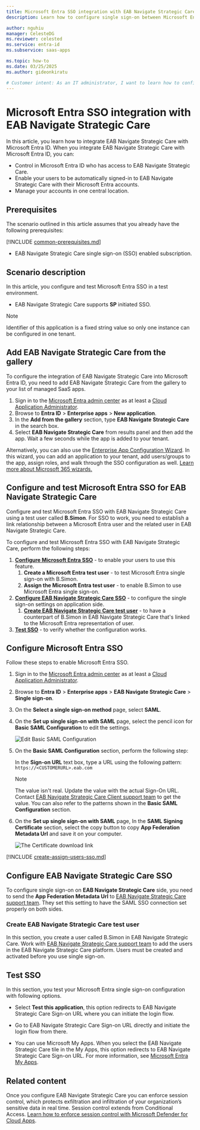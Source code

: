 ```yaml
---
title: Microsoft Entra SSO integration with EAB Navigate Strategic Care
description: Learn how to configure single sign-on between Microsoft Entra ID and EAB Navigate Strategic Care.

author: nguhiu
manager: CelesteDG
ms.reviewer: celested
ms.service: entra-id
ms.subservice: saas-apps

ms.topic: how-to
ms.date: 03/25/2025
ms.author: gideonkiratu

# Customer intent: As an IT administrator, I want to learn how to configure single sign-on between Microsoft Entra ID and EAB Navigate Strategic Care so that I can control who has access to EAB Navigate Strategic Care, enable automatic sign-in with Microsoft Entra accounts, and manage my accounts in one central location.
---
```


# Microsoft Entra SSO integration with EAB Navigate Strategic Care

In this article,  you learn how to integrate EAB Navigate Strategic Care with Microsoft Entra ID. When you integrate EAB Navigate Strategic Care with Microsoft Entra ID, you can:

* Control in Microsoft Entra ID who has access to EAB Navigate Strategic Care.
* Enable your users to be automatically signed-in to EAB Navigate Strategic Care with their Microsoft Entra accounts.
* Manage your accounts in one central location.

## Prerequisites
The scenario outlined in this article assumes that you already have the following prerequisites:

[!INCLUDE [common-prerequisites.md](~/identity/saas-apps/includes/common-prerequisites.md)]
* EAB Navigate Strategic Care single sign-on (SSO) enabled subscription.

## Scenario description

In this article,  you configure and test Microsoft Entra SSO in a test environment.

* EAB Navigate Strategic Care supports **SP** initiated SSO.

> [!NOTE]
> Identifier of this application is a fixed string value so only one instance can be configured in one tenant.

## Add EAB Navigate Strategic Care from the gallery

To configure the integration of EAB Navigate Strategic Care into Microsoft Entra ID, you need to add EAB Navigate Strategic Care from the gallery to your list of managed SaaS apps.

1. Sign in to the [Microsoft Entra admin center](https://entra.microsoft.com) as at least a [Cloud Application Administrator](~/identity/role-based-access-control/permissions-reference.md#cloud-application-administrator).
1. Browse to **Entra ID** > **Enterprise apps** > **New application**.
1. In the **Add from the gallery** section, type **EAB Navigate Strategic Care** in the search box.
1. Select **EAB Navigate Strategic Care** from results panel and then add the app. Wait a few seconds while the app is added to your tenant.

 Alternatively, you can also use the [Enterprise App Configuration Wizard](https://portal.office.com/AdminPortal/home?Q=Docs#/azureadappintegration). In this wizard, you can add an application to your tenant, add users/groups to the app, assign roles, and walk through the SSO configuration as well. [Learn more about Microsoft 365 wizards.](/microsoft-365/admin/misc/azure-ad-setup-guides)

<a name='configure-and-test-azure-ad-sso-for-eab-navigate-strategic-care'></a>

## Configure and test Microsoft Entra SSO for EAB Navigate Strategic Care

Configure and test Microsoft Entra SSO with EAB Navigate Strategic Care using a test user called **B.Simon**. For SSO to work, you need to establish a link relationship between a Microsoft Entra user and the related user in EAB Navigate Strategic Care.

To configure and test Microsoft Entra SSO with EAB Navigate Strategic Care, perform the following steps:

1. **[Configure Microsoft Entra SSO](#configure-azure-ad-sso)** - to enable your users to use this feature.
    1. **Create a Microsoft Entra test user** - to test Microsoft Entra single sign-on with B.Simon.
    1. **Assign the Microsoft Entra test user** - to enable B.Simon to use Microsoft Entra single sign-on.
1. **[Configure EAB Navigate Strategic Care SSO](#configure-eab-navigate-strategic-care-sso)** - to configure the single sign-on settings on application side.
    1. **[Create EAB Navigate Strategic Care test user](#create-eab-navigate-strategic-care-test-user)** - to have a counterpart of B.Simon in EAB Navigate Strategic Care that's linked to the Microsoft Entra representation of user.
1. **[Test SSO](#test-sso)** - to verify whether the configuration works.

<a name='configure-azure-ad-sso'></a>

## Configure Microsoft Entra SSO

Follow these steps to enable Microsoft Entra SSO.

1. Sign in to the [Microsoft Entra admin center](https://entra.microsoft.com) as at least a [Cloud Application Administrator](~/identity/role-based-access-control/permissions-reference.md#cloud-application-administrator).
1. Browse to **Entra ID** > **Enterprise apps** > **EAB Navigate Strategic Care** > **Single sign-on**.
1. On the **Select a single sign-on method** page, select **SAML**.
1. On the **Set up single sign-on with SAML** page, select the pencil icon for **Basic SAML Configuration** to edit the settings.

   ![Edit Basic SAML Configuration](common/edit-urls.png)

1. On the **Basic SAML Configuration** section, perform the following step:

    In the **Sign-on URL** text box, type a URL using the following pattern:
    `https://<CUSTOMERURL>.eab.com`

	> [!NOTE]
	> The value isn't real. Update the value with the actual Sign-On URL. Contact [EAB Navigate Strategic Care Client support team](mailto:tech@gradesfirst.com) to get the value. You can also refer to the patterns shown in the **Basic SAML Configuration** section.

1. On the **Set up single sign-on with SAML** page, In the **SAML Signing Certificate** section, select the copy button to copy **App Federation Metadata Url** and save it on your computer.

	![The Certificate download link](common/copy-metadataurl.png)

<a name='create-an-azure-ad-test-user'></a>

[!INCLUDE [create-assign-users-sso.md](~/identity/saas-apps/includes/create-assign-users-sso.md)]

## Configure EAB Navigate Strategic Care SSO

To configure single sign-on on **EAB Navigate Strategic Care** side, you need to send the **App Federation Metadata Url** to [EAB Navigate Strategic Care support team](mailto:tech@gradesfirst.com). They set this setting to have the SAML SSO connection set properly on both sides.

### Create EAB Navigate Strategic Care test user

In this section, you create a user called B.Simon in EAB Navigate Strategic Care. Work with [EAB Navigate Strategic Care support team](mailto:tech@gradesfirst.com) to add the users in the EAB Navigate Strategic Care platform. Users must be created and activated before you use single sign-on.

## Test SSO 

In this section, you test your Microsoft Entra single sign-on configuration with following options. 

* Select **Test this application**, this option redirects to EAB Navigate Strategic Care Sign-on URL where you can initiate the login flow. 

* Go to EAB Navigate Strategic Care Sign-on URL directly and initiate the login flow from there.

* You can use Microsoft My Apps. When you select the EAB Navigate Strategic Care tile in the My Apps, this option redirects to EAB Navigate Strategic Care Sign-on URL. For more information, see [Microsoft Entra My Apps](/azure/active-directory/manage-apps/end-user-experiences#azure-ad-my-apps).

## Related content

Once you configure EAB Navigate Strategic Care you can enforce session control, which protects exfiltration and infiltration of your organization’s sensitive data in real time. Session control extends from Conditional Access. [Learn how to enforce session control with Microsoft Defender for Cloud Apps](/cloud-app-security/proxy-deployment-aad).
